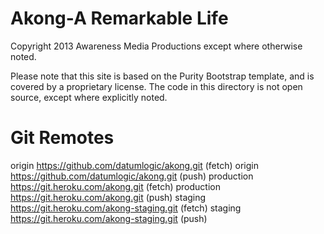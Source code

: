 Akong-A Remarkable Life
======
Copyright 2013 Awareness Media Productions except where otherwise noted.
 
Please note that this site is based on the Purity Bootstrap template, and is covered by a proprietary license.
The code in this directory is not open source, except where explicitly noted.

Git Remotes
===========
origin	https://github.com/datumlogic/akong.git (fetch)
origin	https://github.com/datumlogic/akong.git (push)
production	https://git.heroku.com/akong.git (fetch)
production	https://git.heroku.com/akong.git (push)
staging	https://git.heroku.com/akong-staging.git (fetch)
staging	https://git.heroku.com/akong-staging.git (push)